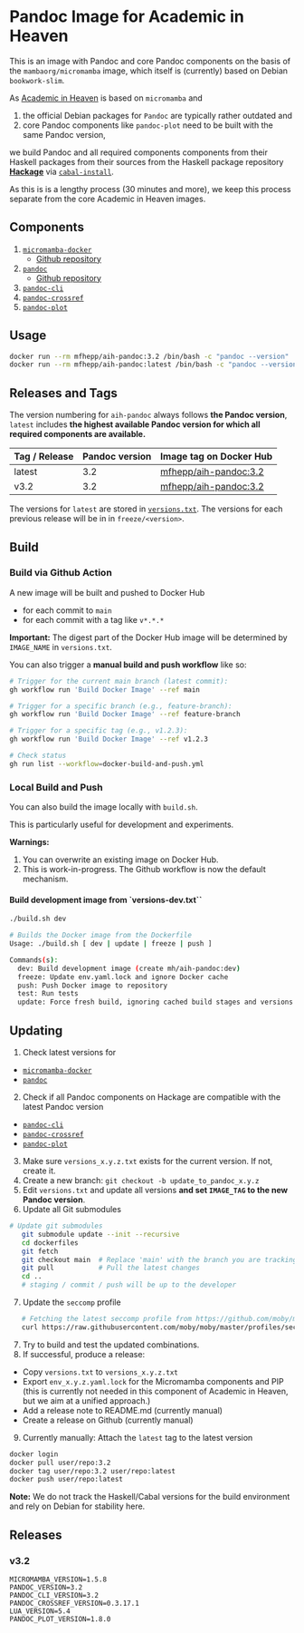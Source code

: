 # Pandoc Image for Academic in Heaven

This is an image with Pandoc and core Pandoc components on the basis of the `mambaorg/micromamba` image, which itself is (currently) based on Debian `bookwork-slim`. 

As [Academic in Heaven](https://github.com/academicinheaven) is based on `micromamba` and 

1. the official Debian packages for `Pandoc` are typically rather outdated
and
2. core Pandoc components like `pandoc-plot` need to be built with the same Pandoc version,

we build Pandoc and all required components components from their Haskell packages from their sources from the Haskell package repository [**Hackage**](https://hackage.haskell.org/) via [`cabal-install`](https://hackage.haskell.org/package/cabal-install).

As this is is a lengthy process (30 minutes and more), we keep this process separate from the core Academic in Heaven images.

## Components

1. [`micromamba-docker`](https://github.com/mamba-org/micromamba-docker/releases/)
    - [Github repository](https://github.com/mamba-org/micromamba-docker)
2. [`pandoc`](https://hackage.haskell.org/package/pandoc)
    - [Github repository](https://github.com/jgm/pandoc)
3. [`pandoc-cli`](https://hackage.haskell.org/package/pandoc-cli)
4. [`pandoc-crossref`](https://hackage.haskell.org/package/pandoc-crossref)
5. [`pandoc-plot`](https://hackage.haskell.org/package/pandoc-plot)


## Usage

```bash
docker run --rm mfhepp/aih-pandoc:3.2 /bin/bash -c "pandoc --version"
docker run --rm mfhepp/aih-pandoc:latest /bin/bash -c "pandoc --version"
```


## Releases and Tags
The version numbering for `aih-pandoc` always follows **the  Pandoc version**, `latest` includes **the highest available Pandoc version for which all required components are available.** 

| Tag / Release | Pandoc version | Image tag on Docker Hub |
| --- | --- | --- |
| latest | 3.2 | [mfhepp/aih-pandoc:3.2](https://hub.docker.com/repository/docker/mfhepp/aih-pandoc/general) |
| v3.2 | 3.2 | [mfhepp/aih-pandoc:3.2](https://hub.docker.com/repository/docker/mfhepp/aih-pandoc/general)

The versions for `latest` are stored in [`versions.txt`](versions.txt). The versions for each previous release will be in in 
`freeze/<version>`.

## Build

### Build via Github Action

A new image will be built and pushed to Docker Hub 

- for each commit to `main`
- for each commit with a tag like `v*.*.*`

**Important:** The digest part of the Docker Hub image will be determined by `IMAGE_NAME` in `versions.txt`. 

You can also trigger a **manual build and push workflow** like so:

```bash
# Trigger for the current main branch (latest commit):
gh workflow run 'Build Docker Image' --ref main

# Trigger for a specific branch (e.g., feature-branch):
gh workflow run 'Build Docker Image' --ref feature-branch

# Trigger for a specific tag (e.g., v1.2.3):
gh workflow run 'Build Docker Image' --ref v1.2.3

# Check status
gh run list --workflow=docker-build-and-push.yml
```

### Local Build and Push

You can also build the image locally with `build.sh`.

This is particularly useful for development and experiments.

**Warnings:** 
1. You can overwrite an existing image on  Docker Hub.
2. This is work-in-progress. The Github workflow is now the default mechanism.

#### Build development image from `versions-dev.txt``

```bash
./build.sh dev
```

```bash
# Builds the Docker image from the Dockerfile
Usage: ./build.sh [ dev | update | freeze | push ]

Commands(s):
  dev: Build development image (create mh/aih-pandoc:dev)
  freeze: Update env.yaml.lock and ignore Docker cache
  push: Push Docker image to repository
  test: Run tests
  update: Force fresh build, ignoring cached build stages and versions from lock (will e.g. update Python packages)
  ```

## Updating

1. Check latest versions for
  - [`micromamba-docker`](https://github.com/mamba-org/micromamba-docker/releases/)
  - [`pandoc`](https://hackage.haskell.org/package/pandoc)
2. Check if all Pandoc components on Hackage are compatible with the latest Pandoc version
  - [`pandoc-cli`](https://hackage.haskell.org/package/pandoc-cli)
  - [`pandoc-crossref`](https://hackage.haskell.org/package/pandoc-crossref)
  - [`pandoc-plot`](https://hackage.haskell.org/package/pandoc-plot)
3. Make sure `versions_x.y.z.txt` exists for the current version. If not, create it.
4. Create a new branch: `git checkout -b update_to_pandoc_x.y.z`
5. Edit `versions.txt` and update all versions **and set `IMAGE_TAG` to the new Pandoc version**.
6. Update all Git submodules
```bash
# Update git submodules
   git submodule update --init --recursive
   cd dockerfiles
   git fetch
   git checkout main  # Replace 'main' with the branch you are tracking
   git pull           # Pull the latest changes
   cd ..
   # staging / commit / push will be up to the developer
   ```   
   7. Update the `seccomp` profile
```bash
   # Fetching the latest seccomp profile from https://github.com/moby/moby/blob/master/profiles/seccomp/default.json
   curl https://raw.githubusercontent.com/moby/moby/master/profiles/seccomp/default.json -o seccomp-default.json
```
7. Try to build and test the updated combinations.
8. If successful, produce a release:
  - Copy  `versions.txt` to `versions_x.y.z.txt` 
  - Export `env_x.y.z.yaml.lock` for the Micromamba components and PIP (this is currently not needed in this component of Academic in Heaven, but we aim at a unified approach.)
  - Add a release note to README.md (currently manual)
  - Create a release on Github (currently manual)
9. Currently manually: Attach the `latest` tag to the latest version
```bash
docker login
docker pull user/repo:3.2
docker tag user/repo:3.2 user/repo:latest
docker push user/repo:latest
```

**Note:** We do not track the Haskell/Cabal versions for the build environment and rely on Debian for stability here.

 ## Releases

 ### v3.2

```
MICROMAMBA_VERSION=1.5.8
PANDOC_VERSION=3.2
PANDOC_CLI_VERSION=3.2
PANDOC_CROSSREF_VERSION=0.3.17.1
LUA_VERSION=5.4
PANDOC_PLOT_VERSION=1.8.0
```